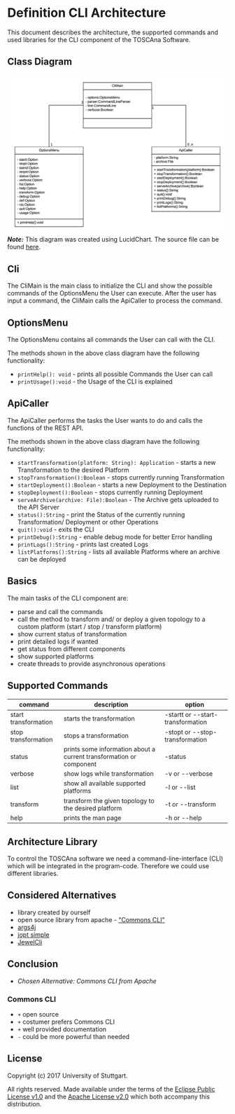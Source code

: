 # Definition CLI Architecture
This document describes the architecture, the supported commands and used libraries for the CLI component of the TOSCAna Software.

## Class Diagram
![Class Diagram](img/cli_class_diagram.png)
***Note:*** This diagram was created using LucidChart. The source file can be found [here](https://www.lucidchart.com/invitations/accept/6c4ca4c7-d79a-4fee-82ba-6a79e2971f39).

## Cli

The CliMain is the main class to initialize the CLI and show the possible commands of the OptionsMenu the User can execute. After the user has input a command, the CliMain calls the ApiCaller to process the command.

## OptionsMenu
The OptionsMenu contains all commands the User can call with the CLI.

The methods shown in the above class diagram have the following functionality:
* `printHelp(): void` - prints all possible Commands the User can call
* `printUsage():void` - the Usage of the CLI is explained

## ApiCaller
The ApiCaller performs the tasks the User wants to do and calls the functions of the REST API.

The methods shown in the above class diagram have the following functionality:
* `startTransformation(platform: String): Application` - starts a new Transformation to the desired Platform
* `stopTransformation():Boolean` - stops currently running Transformation
* `startDeployment():Boolean` - starts a new Deployment to the Destination
* `stopDeployment():Boolean` - stops currently running Deployment
* `serveArchive(archive: File):Boolean` - The Archive gets uploaded to the API Server
* `status():String` - print the Status of the currently running Transformation/ Deployment or other Operations
* `quit():void` - exits the CLI
* `printDebug():String` - enable debug mode for better Error handling
* `printLogs():String` - prints last created Logs
* `listPlatforms():String` - lists all available Platforms where an archive can be deployed

## Basics
The main tasks of the CLI component are:
- parse and call the commands
- call the method to transform and/ or deploy a given topology to a custom platform (start / stop / transform platform)
- show current status of transformation
- print detailed logs if wanted
- get status from different components
- show supported platforms
- create threads to provide asynchronous operations

## Supported Commands
| command | description | option |
|-----------------------|-----------------------|-------------------------------|
| start transformation | starts the transformation | -startt or --start-transformation |
| stop transformation | stops a transformation | -stopt or --stop-transformation |
| status | prints some information about a current transformation or component | -status |
| verbose | show logs while transformation | -v or --verbose |
| list | show all available supported platforms | -l or --list |
| transform | transform the given topology to the desired platform | -t <platform> or --transform <platform> |
| help | prints the man page | -h or --help |

## Architecture Library
To control the TOSCAna software we need a command-line-interface (CLI) which will be integrated in the program-code. Therefore we could use different libraries.

## Considered Alternatives

* library created by ourself
* open source library from apache - ["Commons CLI"](https://commons.apache.org/proper/commons-cli/index.html)
* [args4j](https://github.com/kohsuke/args4j)
* [jopt simple](http://pholser.github.io/jopt-simple/examples.html)
* [JewelCli](http://jewelcli.lexicalscope.com/)


## Conclusion

* *Chosen Alternative: Commons CLI from Apache*

### Commons CLI

* `+` open source
* `+` costumer prefers Commons CLI
* `+` well provided documentation
* `-` could be more powerful than needed


## License

Copyright (c) 2017 University of Stuttgart.

All rights reserved. Made available under the terms of the [Eclipse Public License v1.0] and the [Apache License v2.0] which both accompany this distribution.

 [Apache License v2.0]: http://www.apache.org/licenses/LICENSE-2.0.html
 [Eclipse Public License v1.0]: http://www.eclipse.org/legal/epl-v10.html